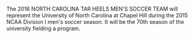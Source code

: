 The 2016 NORTH CAROLINA TAR HEELS MEN'S SOCCER TEAM will represent the University of North Carolina at Chapel Hill during the 2015 NCAA Division I men's soccer season. It will be the 70th season of the university fielding a program.
